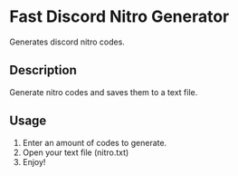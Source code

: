 # Fast Discord Nitro Generator
Generates discord nitro codes.

## Description
Generate nitro codes and saves them to a text file.

## Usage
1. Enter an amount of codes to generate.
2. Open your text file (nitro.txt)
3. Enjoy!
